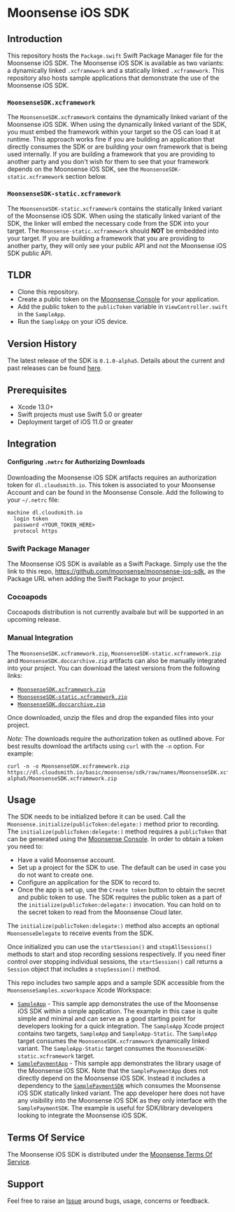 # Moonsense iOS SDK

## Introduction

This repository hosts the `Package.swift` Swift Package Manager file for the Moonsense iOS SDK. The Moonsense iOS SDK is available as two variants: a dynamically linked `.xcframework` and a statically linked `.xcframework`. This repository also hosts sample applications that demonstrate the use of the Moonsense iOS SDK.

### `MoonsenseSDK.xcframework`

The `MoonsenseSDK.xcframework` contains the dynamically linked variant of the Moonsense iOS SDK. When using the dynamically linked variant of the SDK, you must embed the framework within your target so the OS can load it at runtime. This approach works fine if you are building an application that directly consumes the SDK or are building your own framework that is being used internally. If you are building a framework that you are providing to another party and you don't wish for them to see that your framework depends on the Moonsense iOS SDK, see the `MoonsenseSDK-static.xcframework` section below.

### `MoonsenseSDK-static.xcframework`

The `MoonsenseSDK-static.xcframework` contains the statically linked variant of the Moonsense iOS SDK. When using the statically linked variant of the SDK, the linker will embed the necessary code from the SDK into your target. The `Moonsense-static.xcframework` should **NOT** be embedded into your target. If you are building a framework that you are providing to another party, they will only see your public API and not the Moonsense iOS SDK public API.

## TLDR

- Clone this repository.
- Create a public token on the [Moonsense Console](https://console.moonsense.cloud/) for your application.
- Add the public token to the `publicToken` variable in `ViewController.swift` in the `SampleApp`.
- Run the `SampleApp` on your iOS device.

## Version History

The latest release of the SDK is `0.1.0-alpha5`. Details about the current and past releases can be found [here](https://github.com/moonsense/moonsense-ios-sdk/releases/).

## Prerequisites

- Xcode 13.0+
- Swift projects must use Swift 5.0 or greater
- Deployment target of iOS 11.0 or greater

## Integration

#### Configuring `.netrc` for Authorizing Downloads

Downloading the Moonsense iOS SDK artifacts requires an authorization token for `dl.cloudsmith.io`. This token is associated to your Moonsense Account and can be found in the Moonsense Console. Add the following to your `~/.netrc` file:

```
machine dl.cloudsmith.io
  login token
  password <YOUR_TOKEN_HERE>
  protocol https

```

### Swift Package Manager

The Moonsense iOS SDK is available as a Swift Package. Simply use the the link to this repo, https://github.com/moonsense/moonsense-ios-sdk, as the Package URL when adding the Swift Package to your project.

### Cocoapods

Cocoapods distribution is not currently avaibale but will be supported in an upcoming release.

### Manual Integration

The `MoonsenseSDK.xcframework.zip`, `MoonsenseSDK-static.xcframework.zip` and `MoonsenseSDK.doccarchive.zip` artifacts can also be manually integrated into your project. You can download the latest versions from the following links:

* [`MoonsenseSDK.xcframework.zip`](https://dl.cloudsmith.io/basic/moonsense/sdk/raw/names/MoonsenseSDK.xcframework/versions/0.1.0-alpha5/MoonsenseSDK.xcframework.zip)
* [`MoonsenseSDK-static.xcframework.zip`](https://dl.cloudsmith.io/basic/moonsense/sdk/raw/names/MoonsenseSDK-static.xcframework/versions/0.1.0-alpha5/MoonsenseSDK-static.xcframework.zip)
* [`MoonsenseSDK.doccarchive.zip`](https://dl.cloudsmith.io/basic/moonsense/sdk/raw/names/MoonsenseSDK.doccarchive/versions/0.1.0-alpha5/MoonsenseSDK.doccarchive.zip)

Once downloaded, unzip the files and drop the expanded files into your project.

*Note:* The downloads require the authorization token as outlined above. For best results download the artifacts using `curl` with the `-n` option. For example:

```
curl -n -o MoonsenseSDK.xcframework.zip https://dl.cloudsmith.io/basic/moonsense/sdk/raw/names/MoonsenseSDK.xcframework/versions/0.1.0-alpha5/MoonsenseSDK.xcframework.zip
```

## Usage

The SDK needs to be initialized before it can be used. Call the `Moonsense.initialize(publicToken:delegate:)` method prior to recording. The `initialize(publicToken:delegate:)` method requires a `publicToken` that can be generated using the [Moonsense Console](https://console.moonsense.cloud/). In order to obtain a token you need to:

- Have a valid Moonsense account.
- Set up a project for the SDK to use. The default can be used in case you do not want to create one.
- Configure an application for the SDK to record to.
- Once the app is set up, use the `Create token` button to obtain the secret and public token to use. The SDK requires the public token as a part of the `initialize(publicToken:delegate:)` invocation. You can hold on to the secret token to read from the Moonsense Cloud later.

The `initialize(publicToken:delegate:)` method also accepts an optional `MoonsenseDelegate` to receive events from the SDK.

Once initialized you can use the `startSession()` and `stopAllSessions()` methods to start and stop recording sessions respectively. If you need finer control over stopping individual sessions, the `startSession()` call returns a `Session` object that includes a `stopSession()` method.

This repo includes two sample apps and a sample SDK accessible from the `MoonsenseSamples.xcworkspace` Xcode Workspace:

- [`SampleApp`](SampleApp) - This sample app demonstrates the use of the Moonsense iOS SDK within a simple application. The example in this case is quite simple and minimal and can serve as a good starting point for developers looking for a quick integration. The `SampleApp` Xcode project contains two targets, `SampleApp` and `SampleApp-Static`. The `SampleApp` target consumes the `MoonsenseSDK.xcframework` dynamically linked variant. The `SampleApp-Static` target consumes the `MoonsneseSDK-static.xcframework` target.
- [`SamplePaymentApp`](SamplePaymentApp) - This sample app demonstrates the library usage of the Moonsense iOS SDK. Note that the `SamplePaymentApp` does not directly depend on the Moonsense iOS SDK. Instead it includes a dependency to the [`SamplePaymentSDK`](SamplePaymentSDK) which consumes the Moonsense iOS SDK statically linked variant. The app developer here does not have any visibility into the Moonsense iOS SDK as they only interface with the `SamplePaymentSDK`. The example is useful for SDK/library developers looking to integrate the Moonsense iOS SDK.

## Terms Of Service

The Moonsense iOS SDK is distributed under the [Moonsense Terms Of Service](https://www.moonsense.io/terms-of-service).

## Support

Feel free to raise an [Issue](https://github.com/moonsense/moonsense-ios-sdk/issues) around bugs, usage, concerns or feedback.
